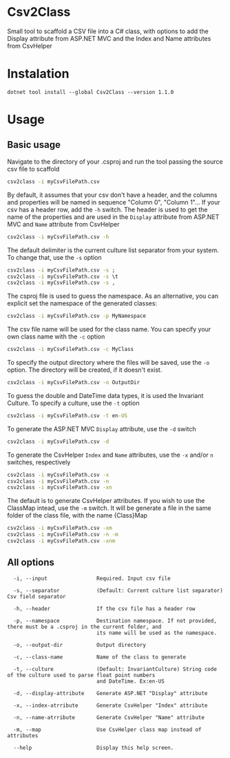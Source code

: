 # Csv2Class
Small tool to scaffold a CSV file into a C# class, with options to add the Display attribute from ASP.NET MVC and the Index and Name attributes from CsvHelper

# Instalation 
```shell
dotnet tool install --global Csv2Class --version 1.1.0
```
# Usage

## Basic usage
Navigate to the directory of your .csproj and run the tool passing the source csv file to scaffold
```bat
csv2class -i myCsvFilePath.csv
```

By default, it assumes that your csv don't have a header, and the columns and properties will be named in sequence "Column 0", "Column 1"...
If your csv has a header row, add the `-h` switch. The header is used to get the name of the properties and are used in the `Display` attribute from ASP.NET MVC and `Name` attribute from CsvHelper
```bat
csv2class -i myCsvFilePath.csv -h
```

The default delimiter is the current culture list separator from your system. To change that, use the `-s` option
```bat
csv2class -i myCsvFilePath.csv -s ;
csv2class -i myCsvFilePath.csv -s \t
csv2class -i myCsvFilePath.csv -s ,
```

The csproj file is used to guess the namespace. As an alternative, you can explicit set the namespace of the generated classes:
```bat
csv2class -i myCsvFilePath.csv -p MyNamespace
```

The csv file name will be used for the class name. You can specify your own class name with the `-c` option
```bat
csv2class -i myCsvFilePath.csv -c MyClass
```

To specify the output directory where the files will be saved, use the `-o` option. The directory will be created, if it doesn't exist.
```bat
csv2class -i myCsvFilePath.csv -o OutputDir
```

To guess the double and DateTime data types, it is used the Invariant Culture. To specify a culture, use the `-t` option
```bat
csv2class -i myCsvFilePath.csv -t en-US 
```

To generate the ASP.NET MVC `Display` attribute, use the `-d` switch
```bat
csv2class -i myCsvFilePath.csv -d 
```

To generate the CsvHelper `Index` and `Name` attributes, use the `-x` and/or `n` switches, respectively
```bat
csv2class -i myCsvFilePath.csv -x
csv2class -i myCsvFilePath.csv -n
csv2class -i myCsvFilePath.csv -xn
```

The default is to generate CsvHelper attributes. If you wish to use the ClassMap intead, use the `-m` switch. It will be generate a file in the same folder of the class file, with the name {Class}Map
```bat
csv2class -i myCsvFilePath.csv -xm
csv2class -i myCsvFilePath.csv -n -m
csv2class -i myCsvFilePath.csv -xnm
```


## All options
```
  -i, --input                Required. Input csv file

  -s, --separator            (Default: Current culture list separator) Csv field separator

  -h, --header               If the csv file has a header row

  -p, --namespace            Destination namespace. If not provided, there must be a .csproj in the current folder, and
                             its name will be used as the namespace.

  -o, --output-dir           Output directory

  -c, --class-name           Name of the class to generate

  -t, --culture              (Default: InvariantCulture) String code of the culture used to parse float point numbers
                             and DateTime. Ex:en-US

  -d, --display-attribute    Generate ASP.NET "Display" attribute

  -x, --index-atrribute      Generate CsvHelper "Index" attribute

  -n, --name-atrribute       Generate CsvHelper "Name" attribute

  -m, --map                  Use CsvHelper class map instead of attributes

  --help                     Display this help screen.
  ```
